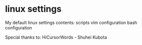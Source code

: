 # linux settings
My default linux settings
contents:
  scripts
  vim configuration
  bash configuration


Special thanks to:
  HiCursorWords - Shuhei Kubota
